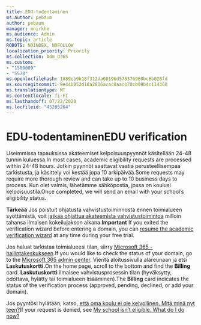 ```yaml
---
title: EDU-todentaminen
ms.author: pebaum
author: pebaum
manager: mnirkhe
ms.audience: Admin
ms.topic: article
ROBOTS: NOINDEX, NOFOLLOW
localization_priority: Priority
ms.collection: Adm_O365
ms.custom:
- "1500009"
- "5578"
ms.openlocfilehash: 1889eb9b18f312da00196d575376960bc6b028fd
ms.sourcegitcommit: 9e44b852d18a2816acac0aacb78cb99b4c114368
ms.translationtype: MT
ms.contentlocale: fi-FI
ms.lasthandoff: 07/22/2020
ms.locfileid: "45205264"
---
```

# <a name="edu-verification"></a><span data-ttu-id="cec47-102">EDU-todentaminen</span><span class="sxs-lookup"><span data-stu-id="cec47-102">EDU verification</span></span>

<span data-ttu-id="cec47-103">Useimmissa tapauksissa akateemiset kelpoisuuspyynnöt käsitellään 24-48 tunnin kuluessa.</span><span class="sxs-lookup"><span data-stu-id="cec47-103">In most cases, academic eligibility requests are processed within 24-48 hours.</span></span> <span data-ttu-id="cec47-104">Jotkin pyynnöt saattavat vaatia perusteellisempaa tarkistusta, ja käsittely voi kestää jopa 10 arkipäivää.</span><span class="sxs-lookup"><span data-stu-id="cec47-104">Some requests may require more thorough review and can take up to 10 business days to process.</span></span> <span data-ttu-id="cec47-105">Kun olet valmis, lähetämme sähköpostia, jossa on koulusi kelpoisuustila.</span><span class="sxs-lookup"><span data-stu-id="cec47-105">Once completed, we will send an email with your school’s eligibility status.</span></span>

<span data-ttu-id="cec47-106">**Tärkeää** Jos poistuit ohjatusta vahvistustoiminnosta ennen toimialueen syöttämistä, voit [jatkaa ohjattua akateemista vahvistustoimintoa](https://go.microsoft.com/fwlink/p/?linkid=2135255) milloin tahansa ilmaisen kokeilujakson aikana.</span><span class="sxs-lookup"><span data-stu-id="cec47-106">**Important** If you exited the verification wizard before entering a domain, you can [resume the academic verification wizard](https://go.microsoft.com/fwlink/p/?linkid=2135255) at any time during your free trial.</span></span>

<span data-ttu-id="cec47-107">Jos haluat tarkistaa toimialueesi tilan, siirry [Microsoft 365 -hallintakeskukseen](https://go.microsoft.com/fwlink/p/?linkid=2024339).</span><span class="sxs-lookup"><span data-stu-id="cec47-107">If you would like to check the status of your domain, go to the [Microsoft 365 admin center](https://go.microsoft.com/fwlink/p/?linkid=2024339).</span></span> <span data-ttu-id="cec47-108">Vieritä aloitussivulla alareunaan ja etsi **Laskutuskortti.**</span><span class="sxs-lookup"><span data-stu-id="cec47-108">On the home page, scroll to the bottom and find the **Billing** card.</span></span> <span data-ttu-id="cec47-109">**Laskutuskortti** ilmaisee vahvistusprosessin tilan (hyväksytty, odottava, hylätty tai toimialueen lisääminen).</span><span class="sxs-lookup"><span data-stu-id="cec47-109">The **Billing** card indicates the status of the verification process (approved, pending, declined, or add your domain).</span></span>

<span data-ttu-id="cec47-110">Jos pyyntösi hylätään, katso, [että oma koulu ei ole kelvollinen. Mitä minä nyt teen?](https://docs.microsoft.com/microsoft-365/commerce/subscriptions/verify-academic-eligibility#my-school-isnt-eligible-what-do-i-do-now)</span><span class="sxs-lookup"><span data-stu-id="cec47-110">If your request is denied, see [My school isn’t eligible. What do I do now?](https://docs.microsoft.com/microsoft-365/commerce/subscriptions/verify-academic-eligibility#my-school-isnt-eligible-what-do-i-do-now)</span></span>